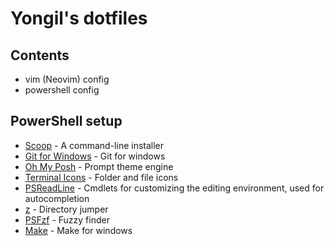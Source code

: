 # Yongil's dotfiles

## Contents

- vim (Neovim) config
- powershell config

## PowerShell setup

- [Scoop](https://scoop.sh/) - A command-line installer
- [Git for Windows](https://gitforwindows.org/) - Git for windows
- [Oh My Posh](https://ohmyposh.dev/) - Prompt theme engine
- [Terminal Icons](https://github.com/devblackops/Terminal-Icons) - Folder and file icons
- [PSReadLine](https://docs.microsoft.com/en-us/powershell/module/psreadline/) - Cmdlets for customizing the editing environment, used for autocompletion
- [z](https://www.powershellgallery.com/packages/z) - Directory jumper
- [PSFzf](https://github.com/kelleyma49/PSFzf) - Fuzzy finder
- [Make](https://gnuwin32.sourceforge.net/packages/make.htm) - Make for windows
